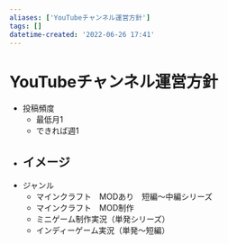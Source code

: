 ```yaml
---
aliases: ['YouTubeチャンネル運営方針']
tags: []
datetime-created: '2022-06-26 17:41'
---
```


# YouTubeチャンネル運営方針
- 投稿頻度
	- 最低月1
	- できれば週1
- イメージ
	- 
- ジャンル
	- マインクラフト　MODあり　短編～中編シリーズ
	- マインクラフト　MOD制作
	- ミニゲーム制作実況（単発シリーズ）
	- インディーゲーム実況（単発～短編）